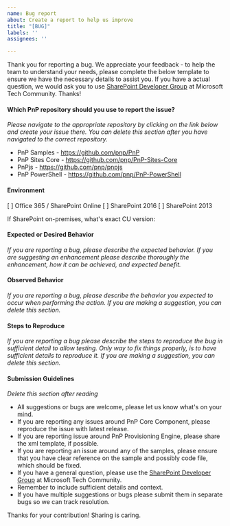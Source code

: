 ```yaml
---
name: Bug report
about: Create a report to help us improve
title: "[BUG]"
labels: ''
assignees: ''

---
```


Thank you for reporting a bug. We appreciate your feedback - to help the team to understand your needs, please complete the below template to ensure we have the necessary details to assist you. If you have a actual question, we would ask you to use [SharePoint Developer Group](http://aka.ms/sppnp-community) at Microsoft Tech Community. Thanks!

#### Which PnP repository should you use to report the issue? 
*Please navigate to the appropriate repository by clicking on the link below and create your issue there. You can delete this section after you have navigated to the correct repository.*
- PnP Samples - https://github.com/pnp/PnP
- PnP Sites Core - https://github.com/pnp/PnP-Sites-Core
- PnPjs - https://github.com/pnp/pnpjs
- PnP PowerShell - https://github.com/pnp/PnP-PowerShell

#### Environment
[ ] Office 365 / SharePoint Online
[ ] SharePoint 2016
[ ] SharePoint 2013

If SharePoint on-premises, what's exact CU version: 

#### Expected or Desired Behavior
_If you are reporting a bug, please describe the expected behavior. If you are suggesting an enhancement please
describe thoroughly the enhancement, how it can be achieved, and expected benefit._

#### Observed Behavior
_If you are reporting a bug, please describe the behavior you expected to occur when performing the action. If you are making a suggestion, you can delete this section._

#### Steps to Reproduce
_If you are reporting a bug please describe the steps to reproduce the bug in sufficient detail to allow testing. Only way to fix things properly, is to have sufficient details to reproduce it. If you are making a suggestion, you can delete this section._

#### Submission Guidelines
_Delete this section after reading_
- All suggestions or bugs are welcome, please let us know what's on your mind.
- If you are reporting any issues around PnP Core Component, please reproduce the issue with latest release.
- If you are reporting issue around PnP Provisioning Engine, please share the xml template, if possible.
- If you are reporting an issue around any of the samples, please ensure that you have clear reference on the sample and possibly code file, which should be fixed.
- If you have a general question, please use the [SharePoint Developer Group](http://aka.ms/sppnp-community) at Microsoft Tech Community.
- Remember to include sufficient details and context.
- If you have multiple suggestions or bugs please submit them in separate bugs so we can track resolution.

Thanks for your contribution! Sharing is caring.
